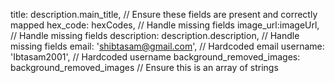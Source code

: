   title: description.main_title,  // Ensure these fields are present and correctly mapped
                hex_code: hexCodes,  // Handle missing fields
                image_url:imageUrl,  // Handle missing fields
                description: description.description,  // Handle missing fields
                email: 'shibtasam@gmail.com',  // Hardcoded email
                username: 'Ibtasam2001',  // Hardcoded username
                background_removed_images: background_removed_images  // Ensure this is an array of strings
